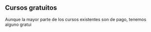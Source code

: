 

## Cursos gratuitos

Aunque la mayor parte de los cursos existentes son de pago, tenemos alguno gratui
<!--stackedit_data:
eyJoaXN0b3J5IjpbMTQ0MTU1NDY4Ml19
-->